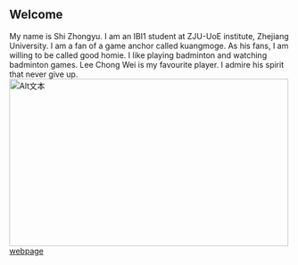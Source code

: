 ## Welcome 

My name is Shi Zhongyu. 
I am an IBI1 student at ZJU-UoE institute, Zhejiang University.
I am a fan of a game anchor called kuangmoge. As his fans, I am willing to be called good homie.
I like playing badminton and watching badminton games. Lee Chong Wei is my favourite player. I admire his spirit that never give up.
<img src="https://github.com/cool-zhongyu/cool-zhongyu.github.io/blob/main/lee-chong-wei-0205.webp.jpg?raw=true" alt="Alt文本" width="500" height="300">
[webpage](https://cool-zhongyu.github.io) 
